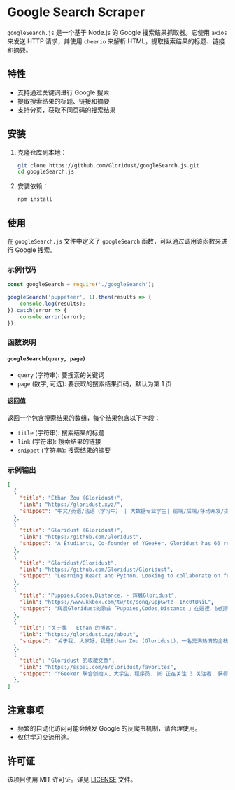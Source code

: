 # Google Search Scraper

`googleSearch.js` 是一个基于 Node.js 的 Google 搜索结果抓取器。它使用 `axios` 来发送 HTTP 请求，并使用 `cheerio` 来解析 HTML，提取搜索结果的标题、链接和摘要。

## 特性

- 支持通过关键词进行 Google 搜索
- 提取搜索结果的标题、链接和摘要
- 支持分页，获取不同页码的搜索结果

## 安装

1. 克隆仓库到本地：

   ```bash
   git clone https://github.com/Gloridust/googleSearch.js.git
   cd googleSearch.js
   ```

2. 安装依赖：

   ```bash
   npm install
   ```

## 使用

在 `googleSearch.js` 文件中定义了 `googleSearch` 函数，可以通过调用该函数来进行 Google 搜索。

### 示例代码

```javascript
const googleSearch = require('./googleSearch');

googleSearch('puppeteer', 1).then(results => {
    console.log(results);
}).catch(error => {
    console.error(error);
});
```

### 函数说明

#### `googleSearch(query, page)`

- `query` (字符串): 要搜索的关键词
- `page` (数字, 可选): 要获取的搜索结果页码，默认为第 1 页

#### 返回值

返回一个包含搜索结果的数组，每个结果包含以下字段：

- `title` (字符串): 搜索结果的标题
- `link` (字符串): 搜索结果的链接
- `snippet` (字符串): 搜索结果的摘要

### 示例输出

```json
[
  {
    "title": "Ethan Zou (Gloridust)",
    "link": "https://gloridust.xyz/",
    "snippet": "中文/英语/法语（学习中） | 大数据专业学生| 前端/后端/移动开发/提示词工程师｜ 学习React/NextJS, Flutter/Python, 机器学习和大数据| YGeeker 联合创始人."
  },
  {
    "title": "Gloridust (Gloridust)",
    "link": "https://github.com/Gloridust",
    "snippet": "A Étudiants, Co-founder of YGeeker. Gloridust has 66 repositories available. Follow their code on GitHub."
  },
  {
    "title": "Gloridust/Gloridust",
    "link": "https://github.com/Gloridust/Gloridust",
    "snippet": "Learning React and Python. Looking to collaborate on front-end development projects. 🏗️ Currently working at YGeeker as a Co-founder. You can reach me ..."
  },
  {
    "title": "Puppies,Codes,Distance. - 辉晨Gloridust",
    "link": "https://www.kkbox.com/tw/tc/song/GppGwtz--IKc0tBNiL",
    "snippet": "辉晨Gloridust的歌曲「Puppies,Codes,Distance.」在這裡，快打開KKBOX 盡情收聽。"
  },
  {
    "title": "关于我 - Ethan 的博客",
    "link": "https://gloridust.xyz/about",
    "snippet": "关于我. 大家好，我是Ethan Zou (Gloridust)，一名充满热情的全栈开发者和大数据专业的学生。 我的技能. 前端开发：React, Next.js, Flutter; 后端开发：Python, Node.js ..."
  },
  {
    "title": "Gloridust 的收藏文章",
    "link": "https://sspai.com/u/gloridust/favorites",
    "snippet": "YGeeker 联合创始人、大学生、程序员. 10 正在关注 3 关注者. 获得徽章. 0. 创作文章. 2篇. 文章阅读量. 5721. 获得充电. 10. 成为少数派. 167天."
  },
]
```

## 注意事项

- 频繁的自动化访问可能会触发 Google 的反爬虫机制，请合理使用。
- 仅供学习交流用途。

## 许可证

该项目使用 MIT 许可证。详见 [LICENSE](LICENSE) 文件。
